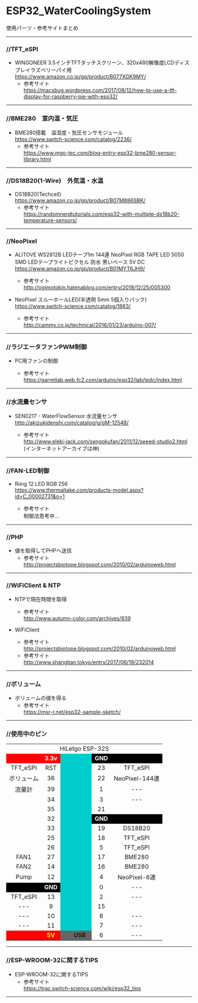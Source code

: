 # ESP32_WaterCoolingSystem

使用パーツ・参考サイトまとめ  

* * *

### //TFT_eSPI

-   WINGONEER 3.5インチTFTタッチスクリーン、320x480解像度LCDディスプレイラズベリーパイ用  
      <https://www.amazon.co.jp/gp/product/B077XGK9MY/>
      - 参考サイト  
     <https://macsbug.wordpress.com/2017/08/12/how-to-use-a-tft-display-for-raspberry-pie-with-esp32/>

* * *

### //BME280　室内温・気圧

-   BME280搭載　温湿度・気圧センサモジュール  
      <https://www.switch-science.com/catalog/2236/>  
      - 参考サイト  
     <https://www.mgo-tec.com/blog-entry-esp32-bme280-sensor-library.html>  

* * *

### //DS18B20(1-Wire)　外気温・水温

-   DS18B20(Techcell)  
      <https://www.amazon.co.jp/gp/product/B07M886SBK/>  
      - 参考サイト  
     <https://randomnerdtutorials.com/esp32-with-multiple-ds18b20-temperature-sensors/>  

* * *

### //NeoPixel

-   ALITOVE WS2812B LEDテープ1m 144連 NeoPixel RGB TAPE LED 5050 SMD LEDテープライトピクセル 防水 黒いベース 5V DC  
    <https://www.amazon.co.jp/gp/product/B01MYT6JH9/>
      - 参考サイト  
     <http://ogimotokin.hatenablog.com/entry/2018/12/25/005300>  

-   NeoPixel スルーホールLED(半透明 5mm 5個入りパック)  
    <https://www.switch-science.com/catalog/1863/>
    - 参考サイト  
     <http://cammy.co.jp/technical/2016/01/23/arduino-007/>  

* * *

### //ラジエータファンPWM制御

-   PC用ファンの制御

    - 参考サイト  
     <https://garretlab.web.fc2.com/arduino/esp32/lab/ledc/index.html>  

* * *

### //水流量センサ

-   SEN0217 - WaterFlowSensor 水流量センサ
    <http://akizukidenshi.com/catalog/g/gM-12548/>

    - 参考サイト  
    <http://www.eleki-jack.com/sengokufan/2011/12/seeed-studio2.html>  
    (インターネットアーカイブは神)

* * *

### //FAN-LED制御

-   Riing 12 LED RGB 256  
    <https://www.thermaltake.com/products-model.aspx?id=C_00002731&o=1>  

    - 参考サイト  
    制御法思考中...

* * *

### //PHP

-   値を取得してPHPへ送信
    - 参考サイト  
    <http://projectsbiotope.blogspot.com/2010/02/arduinoweb.html>

* * *

### //WiFiClient & NTP

-   NTPで現在時間を取得  
    - 参考サイト  
    <http://www.autumn-color.com/archives/839>  

-   WiFiClient
    - 参考サイト  
    <http://projectsbiotope.blogspot.com/2010/02/arduinoweb.html>
    - 参考サイト  
    <http://www.shangtian.tokyo/entry/2017/06/19/232014>  

* * *

### //ボリューム

-   ボリュームの値を得る
    - 参考サイト  
    <https://msr-r.net/esp32-sample-sketch/>

* * *
### //使用中のピン

<table>
  <tbody>
    <tr>
      <td colspan="5" align="center">HiLetgo ESP-32S</td>
    </tr>
    <tr>
      <td bgcolor="#ff0000" align="center"></td>
      <td align="center" bgcolor="#ff0000"><font COLOR="#ffffff"><b>3.3v</b></font></td>
      <td rowspan="18" align="center" bgcolor="#00cccc"></td>
      <td align="center" bgcolor="#000000"><font COLOR="#ffffff"><b>GND</b></font></td>
      <td align="center" bgcolor="#000000"></td>
    </tr>
    <tr>
      <td align="center">TFT_eSPI</td>
      <td align="center">RST</td>
      <td align="center">23</td>
      <td align="center">TFT_eSPI</td>
    </tr>
    <tr>
      <td align="center">ボリューム</td>
      <td align="center">36</td>
      <td align="center">22</td>
      <td align="center">NeoPixel-144連</td>
    </tr>
    <tr>
      <td align="center">流量計</td>
      <td align="center">39</td>
      <td align="center">1</td>
      <td align="center">---</td>
    </tr>
    <tr>
      <td align="center"></td>
      <td align="center">34</td>
      <td align="center">3</td>
      <td align="center">---</td>
    </tr>
    <tr>
      <td align="center"></td>
      <td align="center">35</td>
      <td align="center">21</td>
      <td align="center"></td>
    </tr>
    <tr>
      <td align="center"></td>
      <td align="center">32</td>
      <td align="center" bgcolor="#000000"><font COLOR="#ffffff"><b>GND</b></font></td>
      <td align="center" bgcolor="#000000"></td>
    </tr>
    <tr>
      <td align="center"></td>
      <td align="center">33</td>
      <td align="center">19</td>
      <td align="center">DS18B20</td>
    </tr>
    <tr>
      <td align="center"></td>
      <td align="center">25</td>
      <td align="center">18</td>
      <td align="center">TFT_eSPI</td>
    </tr>
    <tr>
      <td align="center"></td>
      <td align="center">26</td>
      <td align="center">5</td>
      <td align="center">TFT_eSPI</td>
    </tr>
    <tr>
      <td align="center">FAN1</td>
      <td align="center">27</td>
      <td align="center">17</td>
      <td align="center">BME280</td>
    </tr>
    <tr>
      <td align="center">FAN2</td>
      <td align="center">14</td>
      <td align="center">16</td>
      <td align="center">BME280</td>
    </tr>
    <tr>
      <td align="center">Pump</td>
      <td align="center">12</td>
      <td align="center">4</td>
      <td align="center">NeoPixel-6連</td>
    </tr>
    <tr>
      <td align="center" bgcolor="#000000"></td>
      <td align="center" bgcolor="#000000"><font COLOR="#ffffff"><b>GND</b></font></td>
      <td align="center">0</td>
      <td align="center">---</td>
    </tr>
    <tr>
      <td align="center">TFT_eSPI</td>
      <td align="center">13</td>
      <td align="center">2</td>
      <td align="center">---</td>
    </tr>
    <tr>
      <td align="center">---</td>
      <td align="center">9</td>
      <td align="center">15</td>
      <td align="center"></td>
    </tr>
    <tr>
      <td align="center">---</td>
      <td align="center">10</td>
      <td align="center">8</td>
      <td align="center">---</td>
    </tr>
    <tr>
      <td align="center">---</td>
      <td align="center">11</td>
      <td align="center">7</td>
      <td align="center">---</td>
    </tr>
    <tr>
      <td align="center" bgcolor="#ff0000"></td>
      <td align="center" bgcolor="#ff0000"><font COLOR="#ffff00"><b>5V</b></font></td>
      <td align="center" bgcolor="#666666"><b>　 USB　</b></td>
      <td align="center">6</td>
      <td align="center">---</td>
    </tr>
  </tbody>
</table>

* * *

### //ESP-WROOM-32に関するTIPS

-   ESP-WROOM-32に関するTIPS  
    - 参考サイト  
    <https://trac.switch-science.com/wiki/esp32_tips>  

* * *
